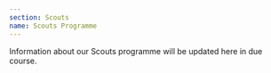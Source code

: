 ```yaml
---
section: Scouts
name: Scouts Programme
---
```


Information about our Scouts programme will be updated here in due course.
